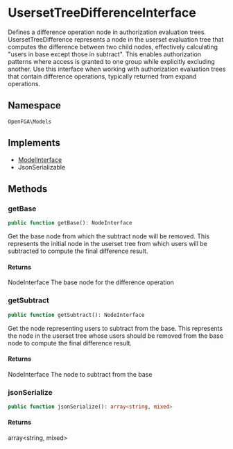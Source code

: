 # UsersetTreeDifferenceInterface

Defines a difference operation node in authorization evaluation trees. UsersetTreeDifference represents a node in the userset evaluation tree that computes the difference between two child nodes, effectively calculating &quot;users in base except those in subtract&quot;. This enables authorization patterns where access is granted to one group while explicitly excluding another. Use this interface when working with authorization evaluation trees that contain difference operations, typically returned from expand operations.

## Namespace
`OpenFGA\Models`

## Implements
* [ModelInterface](ModelInterface.md)
* JsonSerializable



## Methods
### getBase


```php
public function getBase(): NodeInterface
```

Get the base node from which the subtract node will be removed. This represents the initial node in the userset tree from which users will be subtracted to compute the final difference result.


#### Returns
NodeInterface
 The base node for the difference operation

### getSubtract


```php
public function getSubtract(): NodeInterface
```

Get the node representing users to subtract from the base. This represents the node in the userset tree whose users should be removed from the base node to compute the final difference result.


#### Returns
NodeInterface
 The node to subtract from the base

### jsonSerialize


```php
public function jsonSerialize(): array<string, mixed>
```



#### Returns
array&lt;string, mixed&gt;

